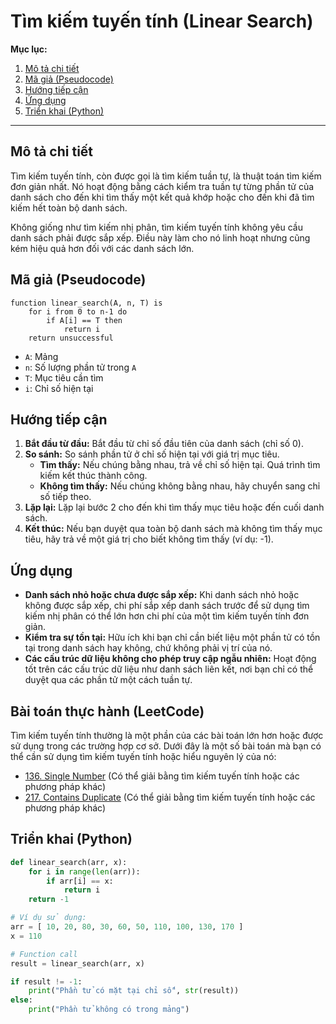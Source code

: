 
# Tìm kiếm tuyến tính (Linear Search)

**Mục lục:**

1.  [Mô tả chi tiết](#mô-tả-chi-tiết)
2.  [Mã giả (Pseudocode)](#mã-giả-pseudocode)
3.  [Hướng tiếp cận](#hướng-tiếp-cận)
4.  [Ứng dụng](#ứng-dụng)
5.  [Triển khai (Python)](#triển-khai-python)

---

## Mô tả chi tiết

Tìm kiếm tuyến tính, còn được gọi là tìm kiếm tuần tự, là thuật toán tìm kiếm đơn giản nhất. Nó hoạt động bằng cách kiểm tra tuần tự từng phần tử của danh sách cho đến khi tìm thấy một kết quả khớp hoặc cho đến khi đã tìm kiếm hết toàn bộ danh sách.

Không giống như tìm kiếm nhị phân, tìm kiếm tuyến tính không yêu cầu danh sách phải được sắp xếp. Điều này làm cho nó linh hoạt nhưng cũng kém hiệu quả hơn đối với các danh sách lớn.

## Mã giả (Pseudocode)

```
function linear_search(A, n, T) is
    for i from 0 to n-1 do
        if A[i] == T then
            return i
    return unsuccessful
```

*   `A`: Mảng
*   `n`: Số lượng phần tử trong `A`
*   `T`: Mục tiêu cần tìm
*   `i`: Chỉ số hiện tại

## Hướng tiếp cận

1.  **Bắt đầu từ đầu:** Bắt đầu từ chỉ số đầu tiên của danh sách (chỉ số 0).
2.  **So sánh:** So sánh phần tử ở chỉ số hiện tại với giá trị mục tiêu.
    *   **Tìm thấy:** Nếu chúng bằng nhau, trả về chỉ số hiện tại. Quá trình tìm kiếm kết thúc thành công.
    *   **Không tìm thấy:** Nếu chúng không bằng nhau, hãy chuyển sang chỉ số tiếp theo.
3.  **Lặp lại:** Lặp lại bước 2 cho đến khi tìm thấy mục tiêu hoặc đến cuối danh sách.
4.  **Kết thúc:** Nếu bạn duyệt qua toàn bộ danh sách mà không tìm thấy mục tiêu, hãy trả về một giá trị cho biết không tìm thấy (ví dụ: -1).

## Ứng dụng

*   **Danh sách nhỏ hoặc chưa được sắp xếp:** Khi danh sách nhỏ hoặc không được sắp xếp, chi phí sắp xếp danh sách trước để sử dụng tìm kiếm nhị phân có thể lớn hơn chi phí của một tìm kiếm tuyến tính đơn giản.
*   **Kiểm tra sự tồn tại:** Hữu ích khi bạn chỉ cần biết liệu một phần tử có tồn tại trong danh sách hay không, chứ không phải vị trí của nó.
*   **Các cấu trúc dữ liệu không cho phép truy cập ngẫu nhiên:** Hoạt động tốt trên các cấu trúc dữ liệu như danh sách liên kết, nơi bạn chỉ có thể duyệt qua các phần tử một cách tuần tự.

## Bài toán thực hành (LeetCode)

Tìm kiếm tuyến tính thường là một phần của các bài toán lớn hơn hoặc được sử dụng trong các trường hợp cơ sở. Dưới đây là một số bài toán mà bạn có thể cần sử dụng tìm kiếm tuyến tính hoặc hiểu nguyên lý của nó:

*   [136. Single Number](https://leetcode.com/problems/single-number/) (Có thể giải bằng tìm kiếm tuyến tính hoặc các phương pháp khác)
*   [217. Contains Duplicate](https://leetcode.com/problems/contains-duplicate/) (Có thể giải bằng tìm kiếm tuyến tính hoặc các phương pháp khác)

## Triển khai (Python)

```python
def linear_search(arr, x):
    for i in range(len(arr)):
        if arr[i] == x:
            return i
    return -1

# Ví dụ sử dụng:
arr = [ 10, 20, 80, 30, 60, 50, 110, 100, 130, 170 ]
x = 110

# Function call
result = linear_search(arr, x)

if result != -1:
    print("Phần tử có mặt tại chỉ số", str(result))
else:
    print("Phần tử không có trong mảng")
```
